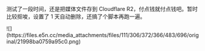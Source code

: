 <p>测试了一段时间，还是把媒体文件存到 Cloudflare R2，付点钱就付点钱吧。暂时比较抠唆，设置了 1 天自动删除，还搞了个脚本再跑一遍。</p>
![](https://files.e5n.cc/media_attachments/files/111/306/372/366/483/696/original/21998ba0759a95c0.png)